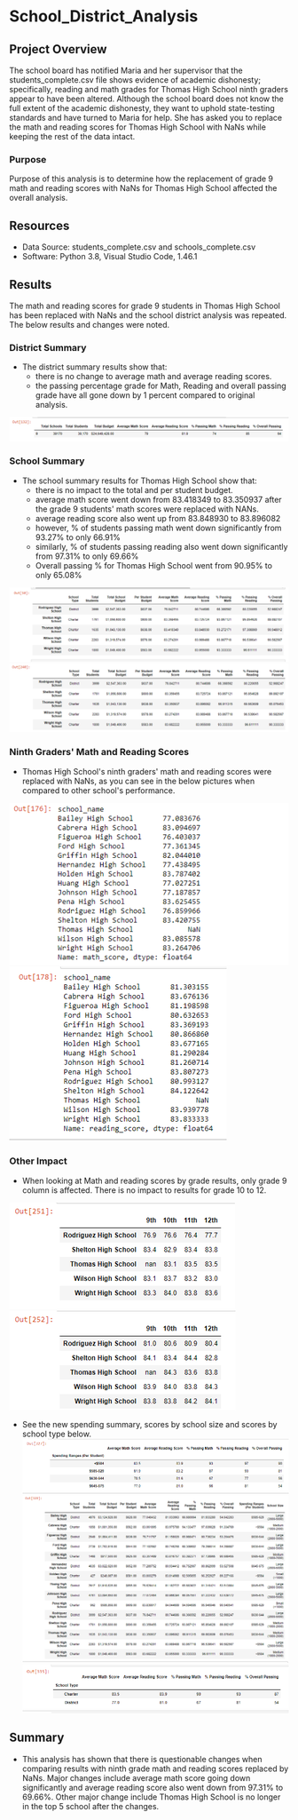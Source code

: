# School_District_Analysis

## Project Overview
The school board has notified Maria and her supervisor that the students_complete.csv file shows evidence of academic dishonesty; specifically, reading and math grades for Thomas High School ninth graders appear to have been altered. Although the school board does not know the full extent of the academic dishonesty, they want to uphold state-testing standards and have turned to Maria for help. She has asked you to replace the math and reading scores for Thomas High School with NaNs while keeping the rest of the data intact. 

### Purpose
Purpose of this analysis is to determine how the replacement of grade 9 math and reading scores with NaNs for Thomas High School affected the overall analysis.

## Resources
- Data Source: students_complete.csv and schools_complete.csv
- Software: Python 3.8, Visual Studio Code, 1.46.1

## Results
The math and reading scores for grade 9 students in Thomas High School has been replaced with NaNs and the school district analysis was repeated. The below results and changes were noted.

### District Summary
- The district summary results show that:
    - there is no change to average math and average reading scores.
    - the passing percentage grade for Math, Reading and overall passing grade have all gone down by 1 percent compared to original analysis.
    
![District_Summary](https://github.com/grwon/School_District_Analysis/blob/master/Resources/district_summary_df.png)   

### School Summary
- The school summary results for Thomas High School show that:
    - there is no impact to the total and per student budget.
    - average math score went down from 83.418349 to 83.350937 after the grade 9 students' math scores were replaced with NANs.
    - average reading score also went up from 83.848930 to 83.896082
    - however, % of students passing math went down significantly from 93.27% to only 66.91%
    - similarly, % of students passing reading also went down significantly from 97.31% to only 69.66%
    - Overall passing % for Thomas High School went from 90.95% to only 65.08%

![School_Summary_Original](https://github.com/grwon/School_District_Analysis/blob/master/Resources/per_school_summary_df_tail_original.png)
![School_Summary_New](https://github.com/grwon/School_District_Analysis/blob/master/Resources/per_school_summary_df_tail_new.png)

### Ninth Graders' Math and Reading Scores
- Thomas High School's ninth graders' math and reading scores were replaced with NaNs, as you can see in the below pictures when compared to other school's performance.

![Ninth_Grade_Math](https://github.com/grwon/School_District_Analysis/blob/master/Resources/ninth_grade_math_scores.png)
![Ninth_Grade_Reading](https://github.com/grwon/School_District_Analysis/blob/master/Resources/ninth_grade_reading_scores.png)

### Other Impact
- When looking at Math and reading scores by grade results, only grade 9 column is affected. There is no impact to results for grade 10 to 12.

![Math_Score_By_Grade](https://github.com/grwon/School_District_Analysis/blob/master/Resources/math_scores_by_grade_tail.png)
![Reading_Score_By_Grade](https://github.com/grwon/School_District_Analysis/blob/master/Resources/reading_scores_by_grade_tail.png)

- See the new spending summary, scores by school size and scores by school type below.
![Spending_Summary](https://github.com/grwon/School_District_Analysis/blob/master/Resources/spending_summary.png)
![School Size_Summary](https://github.com/grwon/School_District_Analysis/blob/master/Resources/per_school_summary_school_size.png)
![Spending_Summary](https://github.com/grwon/School_District_Analysis/blob/master/Resources/type_summary.png)

## Summary
- This analysis has shown that there is questionable changes when comparing results with ninth grade math and reading scores replaced by NaNs. Major changes include average math score going down significantly and average reading score also went down from 97.31% to 69.66%. Other major change include Thomas High School is no longer in the top 5 school after the changes.
